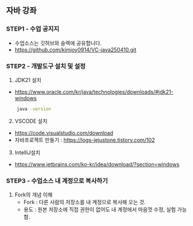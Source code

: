 ## 자바 강좌

### STEP1 - 수업 공지지
- 수업소스는 깃허브와 슬랙에 공유합니다.
- https://github.com/kimjoy0914/VC-java250410.git


### STEP2 - 개발도구 설치 및 설정
1. JDK21 설치
* https://www.oracle.com/kr/java/technologies/downloads/#jdk21-windows   
```sh
    java -version
```

2. VSCODE 설치
* https://code.visualstudio.com/download
* 자바프로젝트 만들기 : https://logs-jejustone.tistory.com/102


3. IntelliJ설치
* https://www.jetbrains.com/ko-kr/idea/download/?section=windows


### STEP3 - 수업소스 내 계정으로 복사하기
1. Fork의 개념 이해
	- Fork : 다른 사람의 저장소를 내 계정으로 복사해 오는 것.
	- 용도 : 원본 저장소에 직접 권한이 없어도 내 계정에서 마음껏 수정, 실험 가능함.